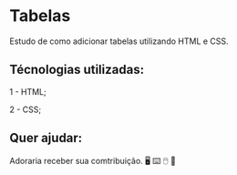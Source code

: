# Tabelas

Estudo de como adicionar tabelas utilizando HTML  e CSS.

## Técnologias utilizadas:

1 - HTML;

2 - CSS;

## Quer ajudar:

Adoraria receber sua comtribuição. 🖥 ⌨ 🖱 📖
